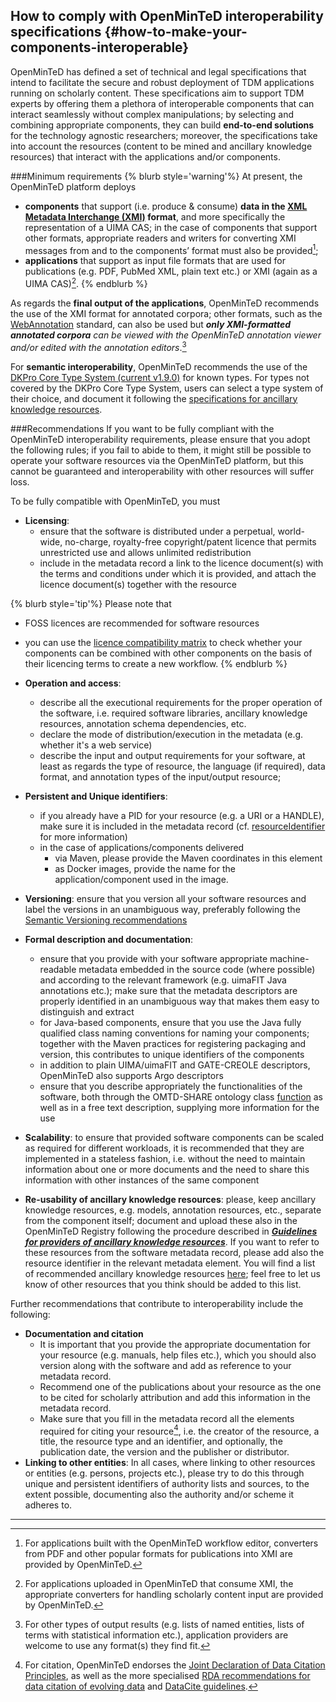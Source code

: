 ## How to comply with OpenMinTeD interoperability specifications {#how-to-make-your-components-interoperable}

OpenMinTeD has defined a set of technical and legal specifications that intend to facilitate the secure and robust deployment of TDM applications running on scholarly content.
These specifications aim to support TDM experts by offering them a plethora of interoperable components that can interact seamlessly without complex manipulations; by selecting and combining appropriate components, they can build **end-to-end solutions** for the technology agnostic researchers; moreover, the specifications take into account the resources (content to be mined and ancillary knowledge resources) that interact with the applications and/or components. 

###Minimum requirements
{% blurb style='warning'%}
At present, the OpenMinTeD platform deploys

* **components** that support \(i.e. produce & consume\) **data in the [XML Metadata Interchange \(XMI\)](http://www.omg.org/spec/XMI/) format**, and more specifically the representation of a UIMA CAS; in the case of components that support other formats, appropriate readers and writers for converting XMI messages from and to the components’ format must also be provided[^1];
* **applications** that support as input file formats that are used for publications (e.g. PDF, PubMed XML, plain text etc.) or XMI (again as a UIMA CAS)[^2].
{% endblurb %}

As regards the **final output of the applications**, OpenMinTeD recommends the use of the XMI format for annotated corpora; other formats, such as the [WebAnnotation](https://www.w3.org/annotation/) standard, can also be used but _**only XMI-formatted annotated corpora** can be viewed with the OpenMinTeD annotation viewer and/or edited with the annotation editors_.[^3]

For **semantic interoperability**, OpenMinTeD recommends the use of the [DKPro Core Type System (current v1.9.0)](https://dkpro.github.io/dkpro-core/releases/1.9.0/docs/typesystem-reference.html) for known types. For types not covered by the DKPro Core Type System, users can select a type system of their choice, and document it following the [specifications for ancillary knowledge resources](/guidelines_for_providers_of_ancillary_resources/README.md).



###Recommendations
If you want to be fully compliant with the OpenMinTeD interoperability requirements, please ensure that you adopt the following rules; if you fail to abide to them, it might still be possible to operate your software resources via the OpenMinTeD platform, but this cannot be guaranteed and interoperability with other resources will suffer loss.

To be fully compatible with OpenMinTeD, you must

* **Licensing**:
  * ensure that the software is distributed under a perpetual, world-wide, no-charge, royalty-free copyright/patent licence that permits unrestricted use and allows unlimited redistribution
  * include in the metadata record a link to the licence document\(s\) with the terms and conditions under which it is provided, and attach the licence document\(s\) together with 
the resource

{% blurb style='tip'%}
Please note that 
* FOSS licences are recommended for software resources
* you can use the [licence compatibility matrix](https://openminted.github.io/releases/license-matrix/) to check whether your components can be combined with other components on the basis of their licencing terms to create a new workflow.
{% endblurb %}
  
* **Operation and access**:
  * describe all the executional requirements for the proper operation of the software, i.e. required software libraries, ancillary knowledge resources, annotation schema dependencies, etc.
  * declare the mode of distribution/execution in the metadata (e.g. whether it's a web service)
  * describe the input and output requirements for your software, at least as regards the type of resource, the language \(if required\), data format, and annotation types of the input/output resource; 
* **Persistent and Unique identifiers**:
  * if you already have a PID for your resource \(e.g. a URI or a HANDLE\), make sure it is included in the metadata record \(cf. [resourceIdentifier](/components_resourceIdentifier.html) for more information\)
  * in the case of applications/components delivered 
    * via Maven, please provide the Maven coordinates in this element
    * as Docker images, provide the name for the application/component used in the image.
* **Versioning**: ensure that you version all your software resources and label the versions in an unambiguous way, preferably following the [Semantic Versioning recommendations](http://semver.org)
* **Formal description and documentation**:
  * ensure that you provide with your software appropriate machine-readable metadata embedded in the source code \(where possible\) and according to the relevant framework \(e.g. uimaFIT Java annotations etc.\); make sure that the metadata descriptors are properly identified in an unambiguous way that makes them easy to distinguish and extract
  * for Java-based components, ensure that you use the Java fully qualified class naming conventions for naming your components; together with the Maven practices for registering packaging and version, this contributes to unique identifiers of the components
  * in addition to plain UIMA/uimaFIT and GATE-CREOLE descriptors, OpenMinTeD also supports Argo descriptors
  * ensure that you describe appropriately the functionalities of the software, both through the OMTD-SHARE ontology class [function](/components_function.md) as well as in a free text description, supplying more information for the use
* **Scalability**: to ensure that provided software components can be scaled as required for different workloads, it is recommended that they are implemented in a stateless fashion, i.e. without the need to maintain information about one or more documents and the need to share this information with other instances of the same component
* **Re-usability of ancillary knowledge resources**: please, keep ancillary knowledge resources, e.g. models, annotation resources, etc., separate from the component itself; document and upload these also in the OpenMinTeD Registry following the procedure described in [_**Guidelines for providers of ancillary knowledge resources**_](/guidelines_for_providers_of_ancillary_resources/README.md). If you want to refer to these resources from the software metadata record, please add also the resource identifier in the relevant metadata element. You will find a list of recommended ancillary knowledge resources [here](/guidelines_for_providers_of_sw_resources/recommended-knowledge-resources.md); feel free to let us know of other resources that you think should be added to this list.

Further recommendations that contribute to interoperability include the following:

* **Documentation and citation**
  * It is important that you provide the appropriate documentation for your resource \(e.g. manuals, help files etc.\), which you should also version along with the software and add as reference to your metadata record. 
  * Recommend one of the publications about your resource as the one to be cited for scholarly attribution and add this information in the metadata record.
  * Make sure that you fill in the metadata record all the elements required for citing your resource[^4], i.e. the creator of the resource, a title, the resource type and an identifier, and optionally, the publication date, the version and the publisher or distributor.
* **Linking to other entities**: In all cases, where linking to other resources or entities \(e.g. persons, projects etc.\), please try to do this through unique and persistent identifiers of authority lists and sources, to the extent possible, documenting also the authority and/or scheme it adheres to.

---
[^1]: For applications built with the OpenMinTeD workflow editor, converters from PDF and other popular formats for publications into XMI are provided by OpenMinTeD. 
[^2]: For applications uploaded in OpenMinTeD that consume XMI, the appropriate converters for handling scholarly content input are provided by OpenMinTeD.
[^3]: For other types of output results (e.g. lists of named entities, lists of terms with statistical information etc.), application providers are welcome to use any format(s) they find fit.
[^4]: For citation, OpenMinTeD endorses the [Joint Declaration of Data Citation Principles](https://www.force11.org/group/joint-declaration-data-citation-principles-final), as well as the more specialised [RDA recommendations for data citation of evolving data](https://www.rd-alliance.org/system/files/RDA-DC-Recommendations_151020.pdf) and [DataCite guidelines](https://www.datacite.org/cite-your-data.html). 


